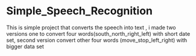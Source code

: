 # Simple_Speech_Recognition
This is simple project that converts the speech into text , i made two versions one to convert four words(south_north_right_left) with short date set, second version convert other four words (move_stop_left_right) with bigger data set

